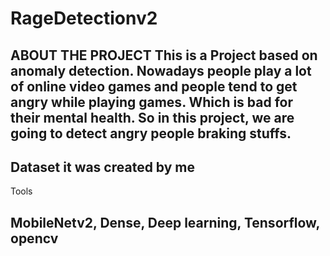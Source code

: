 # RageDetectionv2
ABOUT THE PROJECT
This is a Project based on anomaly detection. Nowadays people play a lot of online
video games and people tend to get angry while playing games. Which is bad
for their mental health. So in this project, we are going to detect
angry people braking stuffs.
-------------------------------------------------------------------------------------
Dataset
it was created by me
-------------------------------------------------------------------------------------
Tools

MobileNetv2, Dense,
Deep learning,
Tensorflow, opencv
-------------------------------------------------------------------------------------
